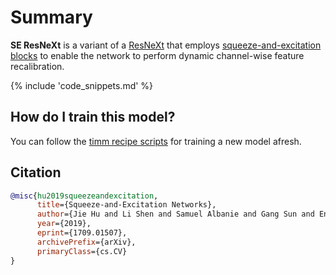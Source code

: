 # Summary

**SE ResNeXt** is a variant of a [ResNeXt](https://www.paperswithcode.com/method/resnext) that employs [squeeze-and-excitation blocks](https://paperswithcode.com/method/squeeze-and-excitation-block) to enable the network to perform dynamic channel-wise feature recalibration.

{% include 'code_snippets.md' %}

## How do I train this model?

You can follow the [timm recipe scripts](https://rwightman.github.io/pytorch-image-models/scripts/) for training a new model afresh.

## Citation

```BibTeX
@misc{hu2019squeezeandexcitation,
      title={Squeeze-and-Excitation Networks}, 
      author={Jie Hu and Li Shen and Samuel Albanie and Gang Sun and Enhua Wu},
      year={2019},
      eprint={1709.01507},
      archivePrefix={arXiv},
      primaryClass={cs.CV}
}
```

<!--
Type: model-index
Collections:
- Name: Legacy SE ResNeXt
  Paper:
    Title: Squeeze-and-Excitation Networks
    URL: https://paperswithcode.com/paper/squeeze-and-excitation-networks
Models:
- Name: legacy_seresnext101_32x4d
  In Collection: Legacy SE ResNeXt
  Metadata:
    FLOPs: 10287698672
    Parameters: 48960000
    File Size: 196466866
    Architecture:
    - 1x1 Convolution
    - Batch Normalization
    - Convolution
    - Global Average Pooling
    - Grouped Convolution
    - Max Pooling
    - ReLU
    - ResNeXt Block
    - Residual Connection
    - Softmax
    - Squeeze-and-Excitation Block
    Tasks:
    - Image Classification
    Training Techniques:
    - Label Smoothing
    - SGD with Momentum
    - Weight Decay
    Training Data:
    - ImageNet
    Training Resources: 8x NVIDIA Titan X GPUs
    ID: legacy_seresnext101_32x4d
    LR: 0.6
    Epochs: 100
    Layers: 101
    Dropout: 0.2
    Crop Pct: '0.875'
    Momentum: 0.9
    Batch Size: 1024
    Image Size: '224'
    Interpolation: bilinear
  Code: https://github.com/rwightman/pytorch-image-models/blob/d8e69206be253892b2956341fea09fdebfaae4e3/timm/models/senet.py#L462
  Weights: http://data.lip6.fr/cadene/pretrainedmodels/se_resnext101_32x4d-3b2fe3d8.pth
  Results:
  - Task: Image Classification
    Dataset: ImageNet
    Metrics:
      Top 1 Accuracy: 80.23%
      Top 5 Accuracy: 95.02%
- Name: legacy_seresnext26_32x4d
  In Collection: Legacy SE ResNeXt
  Metadata:
    FLOPs: 3187342304
    Parameters: 16790000
    File Size: 67346327
    Architecture:
    - 1x1 Convolution
    - Batch Normalization
    - Convolution
    - Global Average Pooling
    - Grouped Convolution
    - Max Pooling
    - ReLU
    - ResNeXt Block
    - Residual Connection
    - Softmax
    - Squeeze-and-Excitation Block
    Tasks:
    - Image Classification
    Training Techniques:
    - Label Smoothing
    - SGD with Momentum
    - Weight Decay
    Training Data:
    - ImageNet
    Training Resources: 8x NVIDIA Titan X GPUs
    ID: legacy_seresnext26_32x4d
    LR: 0.6
    Epochs: 100
    Layers: 26
    Dropout: 0.2
    Crop Pct: '0.875'
    Momentum: 0.9
    Batch Size: 1024
    Image Size: '224'
    Interpolation: bicubic
  Code: https://github.com/rwightman/pytorch-image-models/blob/d8e69206be253892b2956341fea09fdebfaae4e3/timm/models/senet.py#L448
  Weights: https://github.com/rwightman/pytorch-image-models/releases/download/v0.1-weights/seresnext26_32x4d-65ebdb501.pth
  Results:
  - Task: Image Classification
    Dataset: ImageNet
    Metrics:
      Top 1 Accuracy: 77.11%
      Top 5 Accuracy: 93.31%
- Name: legacy_seresnext50_32x4d
  In Collection: Legacy SE ResNeXt
  Metadata:
    FLOPs: 5459954352
    Parameters: 27560000
    File Size: 110559176
    Architecture:
    - 1x1 Convolution
    - Batch Normalization
    - Convolution
    - Global Average Pooling
    - Grouped Convolution
    - Max Pooling
    - ReLU
    - ResNeXt Block
    - Residual Connection
    - Softmax
    - Squeeze-and-Excitation Block
    Tasks:
    - Image Classification
    Training Techniques:
    - Label Smoothing
    - SGD with Momentum
    - Weight Decay
    Training Data:
    - ImageNet
    Training Resources: 8x NVIDIA Titan X GPUs
    ID: legacy_seresnext50_32x4d
    LR: 0.6
    Epochs: 100
    Layers: 50
    Dropout: 0.2
    Crop Pct: '0.875'
    Momentum: 0.9
    Batch Size: 1024
    Image Size: '224'
    Interpolation: bilinear
  Code: https://github.com/rwightman/pytorch-image-models/blob/d8e69206be253892b2956341fea09fdebfaae4e3/timm/models/senet.py#L455
  Weights: http://data.lip6.fr/cadene/pretrainedmodels/se_resnext50_32x4d-a260b3a4.pth
  Results:
  - Task: Image Classification
    Dataset: ImageNet
    Metrics:
      Top 1 Accuracy: 79.08%
      Top 5 Accuracy: 94.43%
-->
